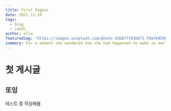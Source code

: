 ```yaml
---
title: First Pagess
date: 2021-11-10
tags: 
  - blog
  - jandi
author: ella
featuredimg: 'https://images.unsplash.com/photo-1568777036071-f9a769596a49?ixlib=rb-1.2.1&ixid=eyJhcHBfaWQiOjE3MzYxfQ&auto=format&fit=crop&w=1351&q=80'
summary: For a moment she wondered how she had happened to wake so early.
---
```


# 첫 게시글
## 또잉
테스트 겸 작성해봄
